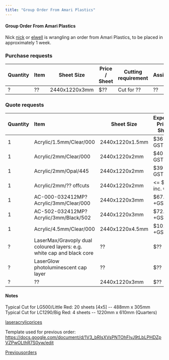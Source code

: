 ```yaml
---
title: "Group Order From Amari Plastics"
---
```

#### Group Order From Amari Plastics

Nick [nick](/user/nick) or [elwell](/user/elwell) is wrangling an order from Amari Plastics, to be placed in approximately 1 week.

### Purchase requests

| Quantity | Item | Sheet Size    | Price / Sheet | Cutting requirement | Assigned |
|----------|:-----|---------------|---------------|---------------------|----------|
| ?        | ??   | 2440x1220x3mm | \$??          | Cut for ??          | ??       |

### Quote requests

| Quantity | Item                                                                  | Sheet Size      | Expected Price / Sheet | Cutting requirement             | Requester               |
|----------|:----------------------------------------------------------------------|-----------------|------------------------|---------------------------------|-------------------------|
| 1        | Acrylic/1.5mm/Clear/000                                               | 2440x1220x1.5mm | \$36 inc. GST          | 20: Cut for LG500               | DIY Bio                 |
| 1        | Acrylic/2mm/Clear/000                                                 | 2440x1220x2mm   | \$40 inc. GST          | Quarters: Cut for LC1290        | SteveH                  |
| 1        | Acrylic/2mm/Opal/445                                                  | 2440x1220x2mm   | \$39 inc. GST          | Quarters: Cut for LC1290        | SteveH                  |
| 1        | Acrylic/2mm/?? offcuts                                                | 2440x1220x2mm   | \<= \$50 inc. GST      |                                 | SteveH                  |
| 1        | AC-000-032412MP? Acrylic/3mm/Clear/000                                | 2440x1220x3mm   | \$67.078 +GST          | 20: Cut for LG500               | Space stock             |
| 1        | AC-502-032412MP? Acrylic/3mm/Black/502                                | 2440x1220x3mm   | \$72.138 +GST          | 20: Cut for LG500               | Space stock             |
| 1        | Acrylic/4.5mm/Clear/000                                               | 2440x1220x4.5mm | \$101 +GST             | Thirds/Quarters: Cut for LC1290 | Nick [nick](/user/nick) |
| ?        | LaserMax/Gravoply dual coloured layers: e.g. white cap and black core | ??              | \$??                   | Cut for ??                      | ??                      |
| ?        | LaserGlow photoluminescent cap layer                                  | ??              | \$??                   | Cut for ??                      | ??                      |
| ?        | ??                                                                    | 2440x1220x3mm   | \$??                   | Cut for ??                      | ??                      |

#### Notes

Typical Cut for LG500/Little Red: 20 sheets \[4x5\] -- 488mm x 305mm  
Typical Cut for LC1290/Big Red: 4 sheets -- 1220mm x 610mm (Quarters)

[laseracrylicprices](/memberinfo/laseracrylicprices)

Template used for previous order: <https://docs.google.com/document/d/1V3_bRIsXVsPNTOhFlvJ9tLbLPHDZpVZPwOLthR7S0yw/edit>

[Previousorders](/tools/lasercutters/Previousorders)
